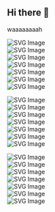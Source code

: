 ## Hi there 👋

waaaaaaaah

![SVG Image](scrunchesvgwhitewithbg.svg)   
![SVG Image](scrunchesvgwithbg.svg)   
![SVG Image](scrunchesvgwhitewithbg.svg)   
![SVG Image](scrunchesvgwithbg.svg)   
![SVG Image](scrunchesvgwhitewithbg.svg)   
![SVG Image](scrunchesvgwithbg.svg)   
![SVG Image](scrunchesvgwhitewithbg.svg)   

![SVG Image](scrunchesvgwithbg.svg)   
![SVG Image](scrunchesvgwhitewithbg.svg)   
![SVG Image](scrunchesvgwithbg.svg)   
![SVG Image](scrunchesvgwhitewithbg.svg)   
![SVG Image](scrunchesvgwithbg.svg)   
![SVG Image](scrunchesvgwhitewithbg.svg)   
![SVG Image](scrunchesvgwithbg.svg)   

![SVG Image](scrunchesvgwhitewithbg.svg)   
![SVG Image](scrunchesvgwithbg.svg)   
![SVG Image](scrunchesvgwhitewithbg.svg)   
![SVG Image](scrunchesvgwithbg.svg)   
![SVG Image](scrunchesvgwhitewithbg.svg)   
![SVG Image](scrunchesvgwithbg.svg)   
![SVG Image](scrunchesvgwhitewithbg.svg)   
<!--
**MrBStones/MrBStones** is a ✨ _special_ ✨ repository because its `README.md` (this file) appears on your GitHub profile.

Here are some ideas to get you started:

- 🔭 I’m currently working on ...
- 🌱 I’m currently learning ...
- 👯 I’m looking to collaborate on ...
- 🤔 I’m looking for help with ...
- 💬 Ask me about ...
- 📫 How to reach me: ...
- 😄 Pronouns: ...
- ⚡ Fun fact: ...
-->
